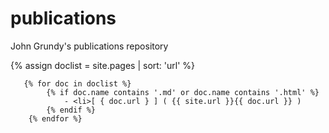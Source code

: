 <meta name="google-site-verification" content="cGgjq3M1u6oI4PVYy-qFMCTnvU0hwT654XD8HE3zX4M" />


# publications
John Grundy's publications repository


{% assign doclist = site.pages | sort: 'url'  %}
    
       {% for doc in doclist %}
            {% if doc.name contains '.md' or doc.name contains '.html' %}
                - <li>[ { doc.url } ] ( {{ site.url }}{{ doc.url }} )
            {% endif %}
        {% endfor %}
    
